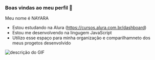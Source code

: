   ### Boas vindas ao meu perfil 💙
  Meu nome é NAYARA
  - Estou estudando na Alura (https://cursos.alura.com.br/dashboard)
  - Estou me desenvolvendo na lingugem JavaScript
  - Utilizo esse espaço para minha organização e comparilhamneto dos meus progetos desenvolvido

![descrição do GIF](https://i.gifer.com/IWyn.gif) 
